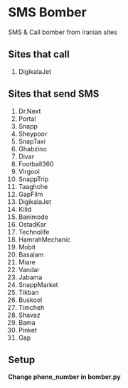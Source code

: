 # SMS Bomber
SMS & Call bomber from iranian sites



## Sites that call
1. DigikalaJet

## Sites that send SMS
1. Dr.Next
2. Portal
3. Snapp
4. Sheypoor
5. SnapTaxi
6. Ghabzino
7. Divar
8. Football360
9. Virgool
10. SnappTrip
11. Taaghche
12. GapFilm
13. DigikalaJet
14. Kilid
15. Banimode
16. OstadKar
17. Technolife
18. HamrahMechanic
19. Mobit
20. Basalam
21. Miare
22. Vandar
23. Jabama
24. SnappMarket
25. Tikban
26. Buskool
27. Timcheh
28. Shavaz
29. Bama
30. Pinket
31. Gap 


## Setup
**Change phone_number in bomber.py**